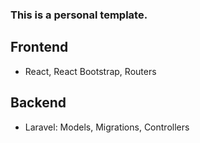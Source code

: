 ### This is a personal template.

## Frontend

- React, React Bootstrap, Routers

## Backend

- Laravel: Models, Migrations, Controllers
